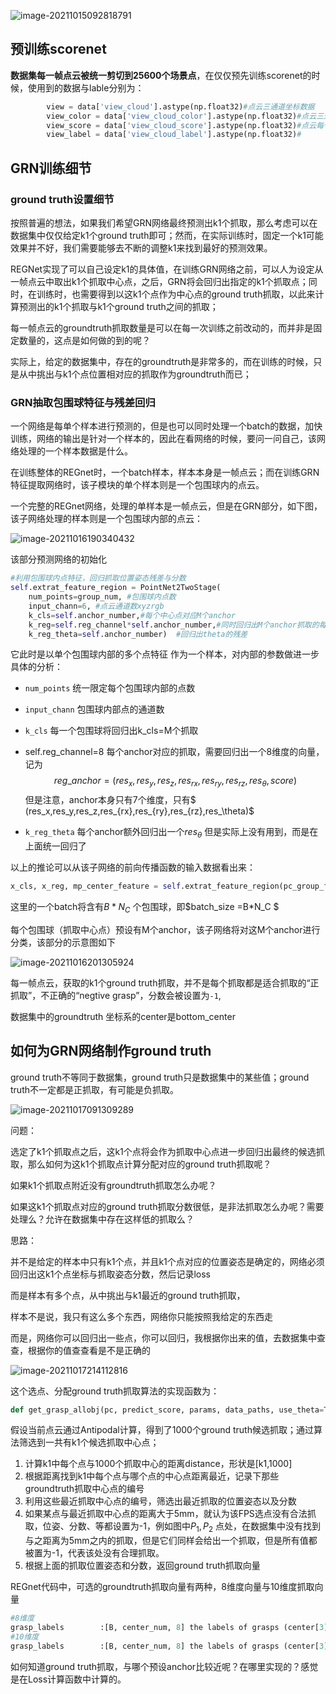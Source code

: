 

![image-20211015092818791](REGnet_detail.assets/image-20211015092818791.png)

## 预训练scorenet

**数据集每一帧点云被统一剪切到25600个场景点**，在仅仅预先训练scorenet的时候，使用到的数据与lable分别为：

```python
        view = data['view_cloud'].astype(np.float32)#点云三通道坐标数据
        view_color = data['view_cloud_color'].astype(np.float32)#点云三通道颜色数据
        view_score = data['view_cloud_score'].astype(np.float32)#点云每个点的0/1分数，构成一个分割mask()
        view_label = data['view_cloud_label'].astype(np.float32)#
```



## GRN训练细节

### ground truth设置细节

按照普遍的想法，如果我们希望GRN网络最终预测出k1个抓取，那么考虑可以在数据集中仅仅给定k1个ground truth即可；然而，在实际训练时，固定一个k1可能效果并不好，我们需要能够去不断的调整k1来找到最好的预测效果。

REGNet实现了可以自己设定k1的具体值，在训练GRN网络之前，可以人为设定从一帧点云中取出k1个抓取中心点，之后，GRN将会回归出指定的k1个抓取点；同时，在训练时，也需要得到以这k1个点作为中心点的ground truth抓取，以此来计算预测出的k1个抓取与k1个ground truth之间的抓取；

 

每一帧点云的groundtruth抓取数量是可以在每一次训练之前改动的，而并非是固定数量的，这点是如何做的到的呢？

实际上，给定的数据集中，存在的groundtruth是非常多的，而在训练的时候，只是从中挑出与k1个点位置相对应的抓取作为groundtruth而已；



### GRN抽取包围球特征与残差回归

一个网络是每单个样本进行预测的，但是也可以同时处理一个batch的数据，加快训练，网络的输出是针对一个样本的，因此在看网络的时候，要问一问自己，该网络处理的一个样本数据是什么。

在训练整体的REGnet时，一个batch样本，样本本身是一帧点云；而在训练GRN特征提取网络时，该子模块的单个样本则是一个包围球内的点云。

一个完整的REGnet网络，处理的单样本是一帧点云，但是在GRN部分，如下图，该子网络处理的样本则是一个包围球内部的点云：

![image-20211016190340432](REGnet_detail.assets/image-20211016190340432.png)

该部分预测网络的初始化

```python
#利用包围球内点特征，回归抓取位置姿态残差与分数
self.extrat_feature_region = PointNet2TwoStage(
    num_points=group_num, #包围球内点数
    input_chann=6, #点云通道数xyzrgb
    k_cls=self.anchor_number,#每个中心点对应M个anchor
    k_reg=self.reg_channel*self.anchor_number,#同时回归出M个anchor抓取的每个通道的res残差
    k_reg_theta=self.anchor_number)  #回归出theta的残差
```

它此时是以单个包围球内部的多个点特征 作为一个样本，对内部的参数做进一步具体的分析：

- `num_points`  统一限定每个包围球内部的点数

- `input_chann`   包围球内部点的通道数

- `k_cls`  每一个包围球将回归出k_cls=M个抓取

- self.reg_channel=8  每个anchor对应的抓取，需要回归出一个8维度的向量，记为
  $$
  reg\_anchor = (res_x,res_y,res_z,res_{rx},res_{ry},res_{rz},res_\theta,score)
  $$
  但是注意，anchor本身只有7个维度，只有$ (res_x,res_y,res_z,res_{rx},res_{ry},res_{rz},res_\theta)$

- `k_reg_theta`  每个anchor额外回归出一个$res_\theta$  但是实际上没有用到，而是在上面统一回归了



以上的推论可以从该子网络的前向传播函数的输入数据看出来：

```python
x_cls, x_reg, mp_center_feature = self.extrat_feature_region(pc_group_features.permute(0,2,1), None) #pc_group_features:[B*N_C, N_G, feature_len] 
```

这里的一个batch将含有$B*N_C$ 个包围球，即$batch\_size =B*N_C $

每个包围球（抓取中心点）预设有M个anchor，该子网络将对这M个anchor进行分类，该部分的示意图如下

![image-20211016201305924](REGnet_detail.assets/image-20211016201305924.png)







每一帧点云，获取的k1个ground truth抓取，并不是每个抓取都是适合抓取的“正抓取”，不正确的“negtive grasp”，分数会被设置为`-1`,

数据集中的groundtruth 坐标系的center是bottom_center





## 如何为GRN网络制作ground truth

ground truth不等同于数据集，ground truth只是数据集中的某些值；ground truth不一定都是正抓取，有可能是负抓取。

![image-20211017091309289](REGnet_detail.assets/image-20211017091309289.png)

问题：

选定了k1个抓取点之后，这k1个点将会作为抓取中心点进一步回归出最终的候选抓取，那么如何为这k1个抓取点计算分配对应的ground truth抓取呢？

如果k1个抓取点附近没有groundtruth抓取怎么办呢？

如果这k1个抓取点对应的ground truth抓取分数很低，是非法抓取怎么办呢？需要处理么？允许在数据集中存在这样低的抓取么？

思路：

并不是给定的样本中只有k1个点，并且k1个点对应的位置姿态是确定的，网络必须回归出这k1个点坐标与抓取姿态分数，然后记录loss

而是样本有多个点，从中挑出与k1最近的ground truth抓取，



样本不是说，我只有这么多个东西，网络你只能按照我给定的东西走

而是，网络你可以回归出一些点，你可以回归，我根据你出来的值，去数据集中查查，根据你的值查查看是不是正确的

![image-20211017214112816](REGnet_detail.assets/image-20211017214112816.png)



这个选点、分配ground truth抓取算法的实现函数为：

```python
def get_grasp_allobj(pc, predict_score, params, data_paths, use_theta=True):
```

假设当前点云通过Antipodal计算，得到了1000个ground truth候选抓取；通过算法筛选到一共有k1个候选抓取中心点；

1. 计算k1中每个点与1000个抓取中心的距离distance，形状是[k1,1000] 
2. 根据距离找到k1中每个点与哪个点的中心点距离最近，记录下那些groundtruth抓取中心点的编号
3. 利用这些最近抓取中心点的编号，筛选出最近抓取的位置姿态以及分数
4. 如果某点与最近抓取中心点的距离大于5mm，就认为该FPS选点没有合法抓取，位姿、分数、等都设置为-1，例如图中$P_1,P_2$ 点处，在数据集中没有找到与之距离为5mm之内的抓取，但是它们同样会给出一个抓取，但是所有值都被置为-1，代表该处没有合理抓取。
5. 根据上面的抓取位置姿态和分数，返回ground truth抓取向量



REGnet代码中，可选的groundtruth抓取向量有两种，8维度向量与10维度抓取向量

```python
#8维度
grasp_labels        :[B, center_num, 8] the labels of grasps (center[3], axis_y[3], grasp_angle[1], grasp_score[1])
#10维度
grasp_labels        :[B, center_num, 8] the labels of grasps (center[3], axis_y[3], grasp_angle[1], grasp_score[1],antipodal_score[1],center_score[1])
```

















如何知道ground truth抓取，与哪个预设anchor比较近呢？在哪里实现的？感觉是在Loss计算函数中计算的。





















